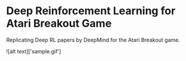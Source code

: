 # Deep Reinforcement Learning for Atari Breakout Game
Replicating Deep RL papers by DeepMind for the Atari Breakout game.

![alt text]['sample.gif']
